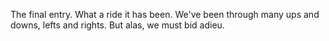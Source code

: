 The final entry. What a ride it has been. We've been through many ups and downs, lefts and rights. But alas, we must bid adieu. 